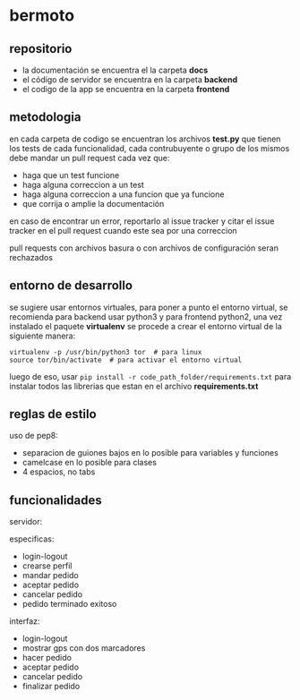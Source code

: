 # bermoto


## repositorio

- la documentación se encuentra el la carpeta **docs**
- el código de servidor se encuentra en la carpeta **backend**
- el codigo de la app se encuentra en la carpeta **frontend**


## metodologia

en cada carpeta de codigo se encuentran los archivos **test.py** que tienen los
tests de cada funcionalidad, cada contrubuyente o grupo de los mismos debe mandar
un pull request cada vez que:

- haga que un test funcione
- haga alguna correccion a un test
- haga alguna correccion a una funcion que ya funcione
- que corrija o amplie la documentación


en caso de encontrar un error, reportarlo al issue tracker y citar el issue
tracker en el pull request cuando este sea por una correccion

pull requests con archivos basura o con archivos de configuración seran rechazados


## entorno de desarrollo

se sugiere usar entornos virtuales, para poner a punto el entorno virtual,
se recomienda para backend usar python3 y para frontend python2, una vez instalado
el paquete **virtualenv** se procede a crear el entorno virtual de la siguiente
manera:


```#/bash
virtualenv -p /usr/bin/python3 tor  # para linux
source tor/bin/activate  # para activar el entorno virtual
```

luego de eso, usar ```pip install -r code_path_folder/requirements.txt``` para
instalar todos las librerias que estan en el archivo **requirements.txt**

## reglas de estilo

uso de pep8:

- separacion de guiones bajos en lo posible para variables y funciones
- camelcase en lo posible para clases
- 4 espacios, no tabs


## funcionalidades

servidor:

especificas:
- login-logout
- crearse perfil
- mandar pedido
- aceptar pedido
- cancelar pedido
- pedido terminado exitoso


interfaz:

- login-logout
- mostrar gps con dos marcadores
- hacer pedido
- aceptar pedido
- cancelar pedido
- finalizar pedido
